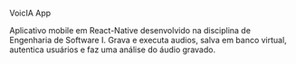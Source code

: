 
VoicIA App

Aplicativo mobile em React-Native desenvolvido na disciplina de Engenharia de Software I. Grava e executa audios, salva em banco virtual, autentica usuários e faz uma análise do áudio gravado.
